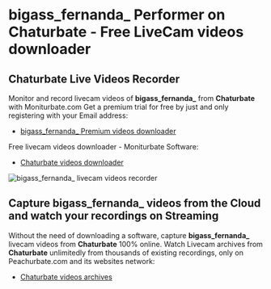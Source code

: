 # bigass_fernanda_ Performer on Chaturbate - Free LiveCam videos downloader

## Chaturbate Live Videos Recorder

Monitor and record livecam videos of **bigass_fernanda_** from **Chaturbate** with Moniturbate.com
Get a premium trial for free by just and only registering with your Email address:
* [bigass_fernanda_ Premium videos downloader](https://moniturbate.com/request-demo-licence-key.html)

Free livecam videos downloader - Moniturbate Software:
* [Chaturbate videos downloader](https://moniturbate.com/moniturbate-download-software.html)

![bigass_fernanda_ livecam videos recorder](https://peachurnet.com/templates/moniturbate-software.png)


## Capture bigass_fernanda_ videos from the Cloud and watch your recordings on Streaming

Without the need of downloading a software, capture **bigass_fernanda_** livecam videos from **Chaturbate** 100% online.
Watch Livecam archives from **Chaturbate** unlimitedly from thousands of existing recordings, only on Peachurbate.com and its websites network:
* [Chaturbate videos archives](https://peachurnet.com/)
